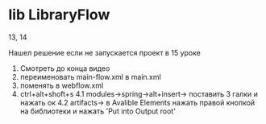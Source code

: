 # lib  LibraryFlow
13, 14

Нашел решение если не запускается проект в 15 уроке
1. Смотреть до конца видео
2. переименовать main-flow.xml в main.xml
3. поменять в webflow.xml <flow-location-pattern value="*.xml" />
4. ctrl+alt+shoft+s
4.1 modules->spring->alt+insert-> поставить 3 галки и нажать ок
4.2 artifacts-> в Avalible Elements нажать правой кнопкой на библиотеки и нажать 'Put into Output root'